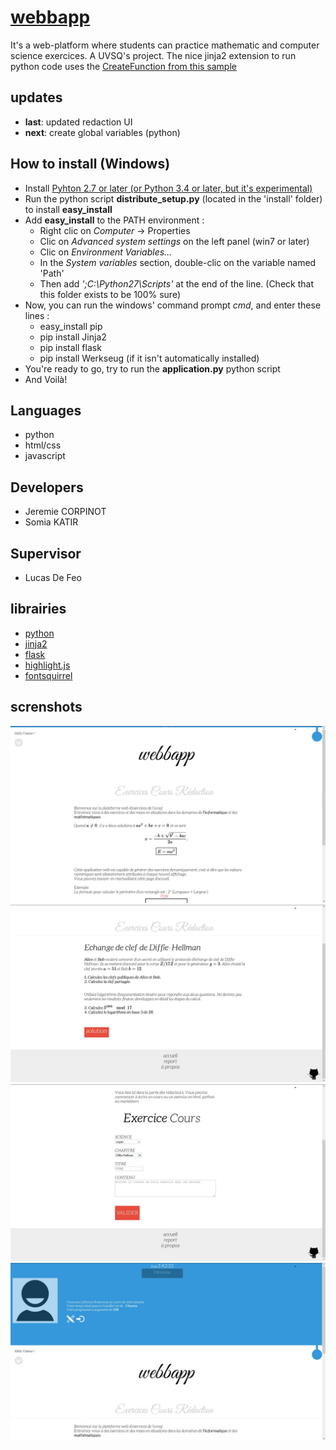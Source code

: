 # [webbapp](https://github.com/rootasjey/webbapp)

It's a web-platform where students can practice mathematic and computer science exercices.
A UVSQ's project.
The nice jinja2 extension to run python code uses the [CreateFunction from this sample](http://code.activestate.com/recipes/550804-create-a-restricted-python-function-from-a-string/)



## updates

* **last**: updated redaction UI
* **next**: create global variables (python)

## How to install (Windows)

* Install [Pyhton 2.7 or later (or Python 3.4 or later, but it's experimental)](https://www.python.org/download/)
* Run the python script **distribute_setup.py** (located in the 'install' folder) to install **easy_install**
* Add **easy_install** to the PATH environment :
	* Right clic on *Computer* -> Properties
	* Clic on *Advanced system settings* on the left panel (win7 or later)
	* Clic on *Environment Variables...*
	* In the *System variables* section, double-clic on the variable named 'Path'
	* Then add *';C:\Python27\Scripts'* at the end of the line. (Check that this folder exists to be 100% sure)
* Now, you can run the windows' command prompt *cmd*, and enter these lines :
	* easy_install pip
	* pip install Jinja2
	* pip install flask
	* pip install Werkseug (if it isn't automatically installed)
* You're ready to go, try to run the **application.py** python script
* And Voilà!

## Languages

* python
* html/css
* javascript

## Developers

* Jeremie CORPINOT
* Somia KATIR

## Supervisor
* Lucas De Feo

## librairies
* [python](https://www.python.org/)
* [jinja2](http://jinja.pocoo.org/)
* [flask](http://flask.pocoo.org/)
* [highlight.js](http://highlightjs.org/)
* [fontsquirrel](http://www.fontsquirrel.com/)


## screnshots

<img src='static/img/webbapp_home.jpg' alt='home'/>

<img src='static/img/webbapp_exercice.jpg' alt='exercice'/>

<img src='static/img/webbapp_redaction.jpg' alt='redaction'/>

<img src='static/img/webbapp_userpanel.jpg' alt='userpanel'/>

